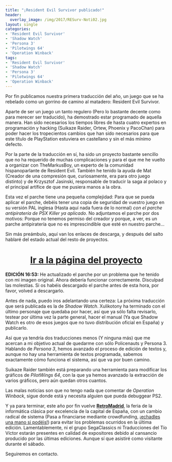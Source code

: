 ```yaml
---
title: "¡Resident Evil Survivor publicado!"
header:
  overlay_image: /img/2017/RESurv-Noti02.jpg
layout: single
categories:
- 'Resident Evil Survivor'
- 'Shadow Watch'
- 'Persona 3'
- 'Pilotwings 64'
- 'Operation Winback'
tags:
- 'Resident Evil Survivor'
- 'Shadow Watch'
- 'Persona 3'
- 'Pilotwings 64'
- 'Operation Winback'
---
```


Por fin publicamos nuestra primera traducción del año, un juego que se ha rebelado como un gorrino de camino al matadero: 
Resident Evil Survivor.

Aparte de ser un juego un tanto regulero (Pero lo bastante decente como para merecer ser traducido), ha demostrado estar programado 
de aquella manera. Han sido necesarios los tiempos libres de hasta cuatro expertos en programación y hacking (Suikaze Raider, 
Ortew, Phoenix y PacoChan) para poder hacer los tropecientos cambios que han sido necesarios para que este título de PlayStation 
estuviera en castellano y sin el más mínimo defecto.

Por la parte de la traducción en sí, ha sido un proyecto bastante sencillo que no ha requerido de muchas complicaciones y para el que 
me he vuelto a organizar con TheMarkusBoy, un experto de la comunidad hispanoparlante de Resident Evil. También he tenido la ayuda de Mat 
(Creador de una compresión que, curiosamente, era para otro juego distinto) y de Krzysztof Jasinski, responsable de traducir la saga al 
polaco y el principal artífice de que me pusiera manos a la obra.

Esta vez el parche tiene una pequeña complejidad: Para que se pueda aplicar el parche, debéis tener una copia de seguridad de vuestro juego 
en su versión PAL inglesa (Hasta aquí nada fuera de lo normal) _con el parche antipiratería de PSX Killer ya aplicado_. No adjuntamos el parche 
por dos motivos: Porque no tenemos permiso del creador y porque, a ver, es un parche antipiratería que no es imprescindible que esté en nuestro 
parche...

Sin más preámbulo, aquí van los enlaces de descarga, y después del salto hablaré del estado actual del resto de proyectos.

<h1 style="text-align: center;"><a href="/resident-evil-survivor-psx/">Ir a la página del proyecto</a></h1>

**EDICIÓN 16:53:** He actualizado el parche por un problema que he tenido con mi imagen original. Ahora debería funcionar correctamente. 
Disculpad las molestias. Si os habéis descargado el parche antes de esta hora, por favor, volved a descargarlo.

<!--more-->

Antes de nada, puedo iros adelantando una certeza: La próxima traducción que será publicada es la de *Shadow Watch*. Xulikotony ha terminado 
con el último personaje que quedaba por hacer, así que ya sólo falta revisarlo, testear por última vez la parte general, hacer el manual (Ya que 
Shadow Watch es otro de esos juegos que no tuvo distribución oficial en España) y publicarlo.

Así que ya tendría dos traducciones menos (Y ninguna más) que me acercan a mi objetivo actual de quedarme con sólo Policenauts y Persona 3. Hablando 
de *Persona 3*, hemos avanzado el proceso de edición de textos y, aunque no hay una herramienta de textos programada, sabemos exactamente cómo funciona 
el sistema, así que va por buen camino.

Suikaze Raider también está preparando una herramienta para modificar los gráficos de *PilotWings 64*, con la que ya hemos avanzado la extracción de 
varios gráficos, pero aún quedan otros cuantos.

Las malas noticias son que no tengo nada que comentar de *Operation Winback*, sigue donde está y necesita alguien que pueda debuggear PS2.

Y ya para terminar, este año por fin vuelve <b><a href="http://www.retromadrid.org/">RetroMadrid</a></b>, la feria de la informática clásica por excelencia de la capital de España, 
con un cambio radical de sistema (Pasa a financiarse mediante crowdfunding, 
<a href="http://www.retromadrid.org/campana-de-apoyo/">¡echadles una mano si podéis!</a>) para evitar los problemas ocurridos en la última edición. 
Lamentablemente, ni el grupo SegaClassics ni Traducciones del Tío Víctor estarán presentes en calidad de expositores debido al cansancio producido 
por las últimas ediciones. Aunque sí que asistiré como visitante durante el sábado.

Seguiremos en contacto.
